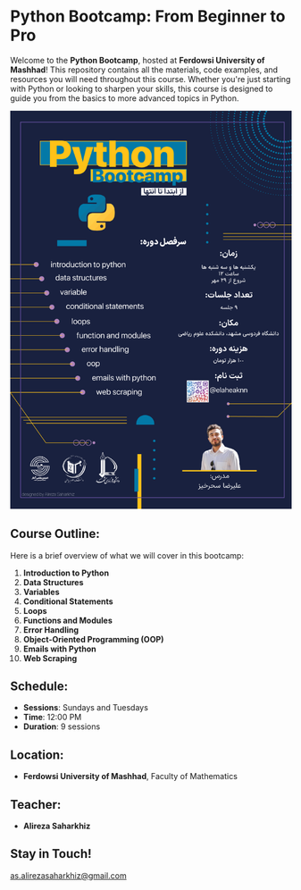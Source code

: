 
# Python Bootcamp: From Beginner to Pro 


Welcome to the **Python Bootcamp**, hosted at **Ferdowsi University of Mashhad**! This repository contains all the materials, code examples, and resources you will need throughout this course. Whether you're just starting with Python or looking to sharpen your skills, this course is designed to guide you from the basics to more advanced topics in Python.

![Workshop Poster](./Poster.png)

## Course Outline:

Here is a brief overview of what we will cover in this bootcamp:

1. **Introduction to Python**
2. **Data Structures** 
3. **Variables** 
4. **Conditional Statements** 
5. **Loops** 
6. **Functions and Modules** 
7. **Error Handling**
8. **Object-Oriented Programming (OOP)**
9. **Emails with Python** 
10. **Web Scraping**

## Schedule:

- **Sessions**: Sundays and Tuesdays
- **Time**: 12:00 PM
- **Duration**: 9 sessions

## Location:

- **Ferdowsi University of Mashhad**, Faculty of Mathematics

## Teacher:

- **Alireza Saharkhiz**

## Stay in Touch!

as.alirezasaharkhiz@gmail.com
